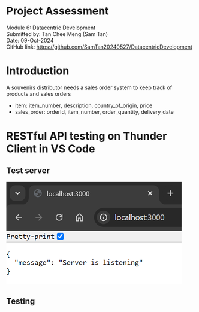 # Project Assessment
Module 6: Datacentric Development \
Submitted by: Tan Chee Meng (Sam Tan) \
Date: 09-Oct-2024 \
GitHub link: https://github.com/SamTan20240527/DatacentricDevelopment

# Introduction
A souvenirs distributor needs a sales order system to keep track of products and sales orders
- item: item_number, description, country_of_origin, price
- sales_order: orderId, item_number, order_quantity, delivery_date

# RESTful API testing on Thunder Client in VS Code
## Test server
![Test Server](test_data/TestServer.png)
## Testing






